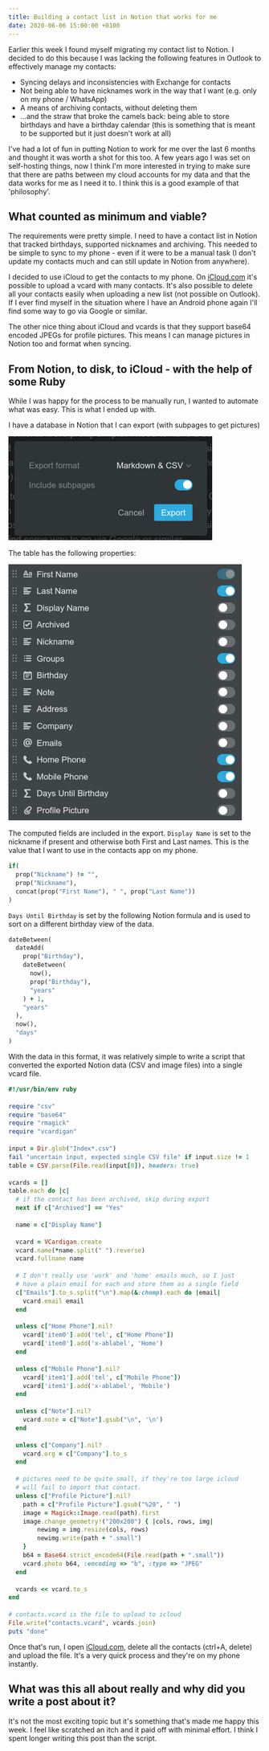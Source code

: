 ```yaml
---
title: Building a contact list in Notion that works for me
date: 2020-06-06 15:00:00 +0100
---
```


Earlier this week I found myself migrating my contact list to Notion. I decided
to do this because I was lacking the following features in Outlook to
effectively manage my contacts:

- Syncing delays and inconsistencies with Exchange for contacts
- Not being able to have nicknames work in the way that I want (e.g. only on my
phone / WhatsApp)
- A means of archiving contacts, without deleting them
- ...and the straw that broke the camels back: being able to store birthdays and
have a birthday calendar (this is something that is meant to be supported but
it just doesn't work at all)

I've had a lot of fun in putting Notion to work for me over the last 6 months
and thought it was worth a shot for this too. A few years ago I was set on
self-hosting things, now I think I'm more interested in trying to make sure that
there are paths between my cloud accounts for my data and that the data works
for me as I need it to. I think this is a good example of that 'philosophy'.

## What counted as minimum and viable?

The requirements were pretty simple. I need to have a contact list in Notion
that tracked birthdays, supported nicknames and archiving. This needed to be
simple to sync to my phone - even if it were to be a manual task (I don't update
my contacts much and can still update in Notion from anywhere).

I decided to use iCloud to get the contacts to my phone. On
[iCloud.com](http://icloud.com/) it's possible to upload a vcard with many
contacts. It's also possible to delete all your contacts easily when uploading a
new list (not possible on Outlook). If I ever find myself in the situation where
I have an Android phone again I'll find some way to go via Google or similar.

The other nice thing about iCloud and vcards is that they support base64 encoded
JPEGs for profile pictures. This means I can manage pictures in Notion too and
format when syncing.

## From Notion, to disk, to iCloud - with the help of some Ruby

While I was happy for the process to be manually run, I wanted to automate what
was easy. This is what I ended up with.

I have a database in Notion that I can export (with subpages to get pictures)

![export.png](export.png)

The table has the following properties:

![properties.png](properties.png)

The computed fields are included in the export. `Display Name` is set to the
nickname if present and otherwise both First and Last names. This is the value
that I want to use in the contacts app on my phone.

```ruby
if(
  prop("Nickname") != "",
  prop("Nickname"),
  concat(prop("First Name"), " ", prop("Last Name"))
)
```

`Days Until Birthday` is set by the following Notion formula and is used to sort
on a different birthday view of the data.

```ruby
dateBetween(
  dateAdd(
    prop("Birthday"),
    dateBetween(
      now(),
      prop("Birthday"),
      "years"
    ) + 1,
    "years"
  ),
  now(),
  "days"
)
```

With the data in this format, it was relatively simple to write a script that converted the exported Notion data (CSV and image files) into a single vcard file.

```ruby
#!/usr/bin/env ruby

require "csv"
require "base64"
require "rmagick"
require "vcardigan"

input = Dir.glob("Index*.csv")
fail "uncertain input, expected single CSV file" if input.size != 1
table = CSV.parse(File.read(input[0]), headers: true)

vcards = []
table.each do |c|
  # if the contact has been archived, skip during export
  next if c["Archived"] == "Yes"

  name = c["Display Name"]

  vcard = VCardigan.create
  vcard.name(*name.split(" ").reverse)
  vcard.fullname name

  # I don't really use 'work' and 'home' emails much, so I just
  # have a plain email for each and store them as a single field
  c["Emails"].to_s.split("\n").map(&:chomp).each do |email|
    vcard.email email
  end

  unless c["Home Phone"].nil?
    vcard['item0'].add('tel', c["Home Phone"])
    vcard['item0'].add('x-ablabel', 'Home')
  end

  unless c["Mobile Phone"].nil?
    vcard['item1'].add('tel', c["Mobile Phone"])
    vcard['item1'].add('x-ablabel', 'Mobile')
  end

  unless c["Note"].nil?
    vcard.note = c["Note"].gsub("\n", '\n')
  end

  unless c["Company"].nil?
    vcard.org = c["Company"].to_s
  end

  # pictures need to be quite small, if they're too large icloud
  # will fail to import that contact.
  unless c["Profile Picture"].nil?
    path = c["Profile Picture"].gsub("%20", " ")
    image = Magick::Image.read(path).first
    image.change_geometry!("200x200") { |cols, rows, img|
        newimg = img.resize(cols, rows)
        newimg.write(path + ".small")
    }
    b64 = Base64.strict_encode64(File.read(path + ".small"))
    vcard.photo b64, :encoding => "b", :type => "JPEG"
  end

  vcards << vcard.to_s
end

# contacts.vcard is the file to upload to icloud
File.write("contacts.vcard", vcards.join)
puts "done"
```

Once that's run, I open [iCloud.com](http://icloud.com/), delete all the contacts
(ctrl+A, delete) and upload the file. It's a very quick process and they're on
my phone instantly.

## What was this all about really and why did you write a post about it?

It's not the most exciting topic but it's something that's made me happy this
week. I feel like scratched an itch and it paid off with minimal effort. I think
I spent longer writing this post than the script.

